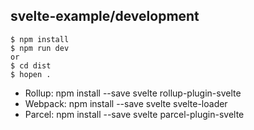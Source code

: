 ## svelte-example/development


```
$ npm install
$ npm run dev
or
$ cd dist
$ hopen .
```


- Rollup:
npm install --save svelte rollup-plugin-svelte
- Webpack:
npm install --save svelte svelte-loader
- Parcel:
npm install --save svelte parcel-plugin-svelte

